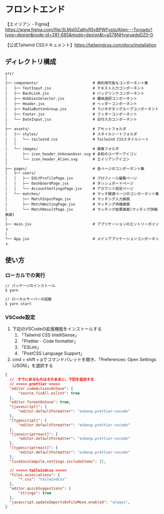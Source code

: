 # フロントエンド

【エイリアン - Figma】https://www.figma.com/file/3LMql0Za6iyR5yBPWFvsIs/Alien---Tornado?type=design&node-id=281-685&mode=design&t=aS78NHygruedqDZ0-0

【公式Tailwind CSSドキュメント】https://tailwindcss.com/docs/installation

## ディレクトリ構成
```
src/
│
├── components/                         # 再利用可能なコンポーネント集
│   ├── TextInput.jsx                   # テキスト入力コンポーネント
│   ├── BackLink.jsx                    # バックリンクコンポーネント
│   ├── HobbiesSelector.jsx             # 趣味選択コンポーネント
│   ├── Header.jsx                      # ヘッダーコンポーネント
│   ├── RadioButtonGroup.jsx            # ラジオボタングループコンポーネント
│   ├── Footer.jsx                      # フッターコンポーネント
│   └── DateInput.jsx                   # 日付入力コンポーネント
│
├── assets/                             # アセットフォルダ
│   ├── styles/                         # スタイルシートフォルダ
│   │   └── tailwind.css                # Tailwind CSSスタイルシート
│   │
│   └── images/                         # 画像フォルダ
│       ├── icon_header_UnknownUser.svg # 未知のユーザーアイコン
│       └── icon_header_Alien.svg       # エイリアンアイコン
│
├── pages/                              # 各ページのコンポーネント集
│   ├── users/
│   │   ├── EditProfilePage.jsx         # プロフィール編集ページ
│   │   ├── DashboardPage.jsx           # ダッシュボードページ
│   │   └── AccountSettingsPage.jsx     # アカウント設定ページ
│   └── matches/                        # マッチ関連ページのコンポーネント集
│       ├── MatchInputPage.jsx          # マッチング入力画面
│       ├── MatchWaitingPage.jsx        # マッチング待機画面
│       └── MatchResultPage.jsx         # マッチング結果画面(マッチング詳細画面)
│
├── main.jsx                            # アプリケーションのエントリーポイント
│
└── App.jsx                             # メインアプリケーションコンポーネント
```

## 使い方

### ローカルでの実行

```bash
// パッケージのインストール
$ yarn 

// ローカルサーバーの起動
$ yarn start
```

### VSCode設定

1. 下記のVSCodeの拡張機能をインストールする
   1. 「Tailwind CSS IntelliSense」
   2. 「Prettier - Code formatter」
   3. 「ESLint」
   4. 「PostCSS Language Support」
2. cmd + shift + pでコマンドパレットを開き、「Preferences: Open Settings (JSON)」を選択する
  ```json
  {
    //　すでにあるものはそのままに、下記を追加する
    // ===== prettier =====
    "editor.codeActionsOnSave": {
        "source.fixAll.eslint": true
    },
    "editor.formatOnSave": true,
    "[javascript]": {
        "editor.defaultFormatter": "esbenp.prettier-vscode"
    },
    "[typescript]": {
        "editor.defaultFormatter": "esbenp.prettier-vscode"
    },
    "[javascriptreact]": {
        "editor.defaultFormatter": "esbenp.prettier-vscode"
    },
    "[typescriptreact]": {
        "editor.defaultFormatter": "esbenp.prettier-vscode"
    },
    "liveSassCompile.settings.includeItems": [],

    // ===== tailwindcss =====
    "files.associations": {
        "*.css": "tailwindcss"
    },
    "editor.quickSuggestions": {
        "strings": true
    },
    "javascript.updateImportsOnFileMove.enabled": "always",
  }
```

